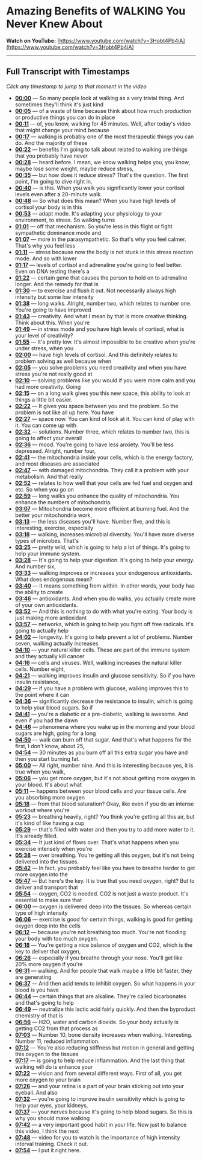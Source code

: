 # Amazing Benefits of WALKING You Never Knew About

**Watch on YouTube:** [https://www.youtube.com/watch?v=3Hobt4Pb4iA](https://www.youtube.com/watch?v=3Hobt4Pb4iA)

---

## Full Transcript with Timestamps

*Click any timestamp to jump to that moment in the video*

- **[00:00](https://www.youtube.com/watch?v=3Hobt4Pb4iA&t=0s)** — So many people look at walking as a very trivial thing. And sometimes they'll think it's just kind
- **[00:05](https://www.youtube.com/watch?v=3Hobt4Pb4iA&t=5s)** — of a waste of time because think about how much production or productive things you can do in place
- **[00:11](https://www.youtube.com/watch?v=3Hobt4Pb4iA&t=11s)** — of, you know, walking for 45 minutes. Well, after today's video that might change your mind because
- **[00:17](https://www.youtube.com/watch?v=3Hobt4Pb4iA&t=17s)** — walking is probably one of the most therapeutic things you can do. And the majority of these
- **[00:22](https://www.youtube.com/watch?v=3Hobt4Pb4iA&t=22s)** — benefits I'm going to talk about related to walking are things that you probably have never
- **[00:28](https://www.youtube.com/watch?v=3Hobt4Pb4iA&t=28s)** — heard before. I mean, we know walking helps you, you know, maybe lose some weight, maybe reduce stress,
- **[00:35](https://www.youtube.com/watch?v=3Hobt4Pb4iA&t=35s)** — but how does it reduce stress? That's the question. The first point, I'm going to dive right in,
- **[00:40](https://www.youtube.com/watch?v=3Hobt4Pb4iA&t=40s)** — is this. When you walk you significantly lower your cortisol levels even after a 20-minute walk.
- **[00:48](https://www.youtube.com/watch?v=3Hobt4Pb4iA&t=48s)** — So what does this mean? When you have high levels of cortisol your body is in this
- **[00:53](https://www.youtube.com/watch?v=3Hobt4Pb4iA&t=53s)** — adapt mode. It's adapting your physiology to your environment, to stress. So walking turns
- **[01:01](https://www.youtube.com/watch?v=3Hobt4Pb4iA&t=61s)** — off that mechanism. So you're less in this flight or fight sympathetic dominance mode and
- **[01:07](https://www.youtube.com/watch?v=3Hobt4Pb4iA&t=67s)** — more in the parasympathetic. So that's why you feel calmer. That's why you feel less
- **[01:11](https://www.youtube.com/watch?v=3Hobt4Pb4iA&t=71s)** — stress because now the body is not stuck in this stress reaction mode. And so with lower
- **[01:17](https://www.youtube.com/watch?v=3Hobt4Pb4iA&t=77s)** — levels of cortisol and adrenaline you're going to feel better. Even on DNA testing there's a
- **[01:22](https://www.youtube.com/watch?v=3Hobt4Pb4iA&t=82s)** — certain gene that causes the person to hold on to adrenaline longer. And the remedy for that is
- **[01:30](https://www.youtube.com/watch?v=3Hobt4Pb4iA&t=90s)** — to exercise and flush it out. Not necessarily always high intensity but some low intensity
- **[01:38](https://www.youtube.com/watch?v=3Hobt4Pb4iA&t=98s)** — long walks. Alright, number two, which relates to number one. You're going to have improved
- **[01:43](https://www.youtube.com/watch?v=3Hobt4Pb4iA&t=103s)** — creativity. And what I mean by that is more creative thinking. Think about this. When you're
- **[01:49](https://www.youtube.com/watch?v=3Hobt4Pb4iA&t=109s)** — in stress mode and you have high levels of cortisol, what is your level of creativity?
- **[01:55](https://www.youtube.com/watch?v=3Hobt4Pb4iA&t=115s)** — It's pretty low. It's almost impossible to be creative when you're under stress, when you
- **[02:00](https://www.youtube.com/watch?v=3Hobt4Pb4iA&t=120s)** — have high levels of cortisol. And this definitely relates to problem solving as well because when
- **[02:05](https://www.youtube.com/watch?v=3Hobt4Pb4iA&t=125s)** — you solve problems you need creativity and when you have stress you're not really good at
- **[02:10](https://www.youtube.com/watch?v=3Hobt4Pb4iA&t=130s)** — solving problems like you would if you were more calm and you had more creativity. Going
- **[02:15](https://www.youtube.com/watch?v=3Hobt4Pb4iA&t=135s)** — on a long walk gives you this new space, this ability to look at things a little bit easier.
- **[02:22](https://www.youtube.com/watch?v=3Hobt4Pb4iA&t=142s)** — It gives you space between you and the problem. So the problem is not like all up here. You have
- **[02:27](https://www.youtube.com/watch?v=3Hobt4Pb4iA&t=147s)** — space now. You can kind of look at it. You can kind of play with it. You can come up with
- **[02:32](https://www.youtube.com/watch?v=3Hobt4Pb4iA&t=152s)** — solutions. Number three, which relates to number two, this is going to affect your overall
- **[02:36](https://www.youtube.com/watch?v=3Hobt4Pb4iA&t=156s)** — mood. You're going to have less anxiety. You'll be less depressed. Alright, number four,
- **[02:41](https://www.youtube.com/watch?v=3Hobt4Pb4iA&t=161s)** — the mitochondria inside your cells, which is the energy factory, and most diseases are associated
- **[02:47](https://www.youtube.com/watch?v=3Hobt4Pb4iA&t=167s)** — with damaged mitochondria. They call it a problem with your metabolism. And that really
- **[02:52](https://www.youtube.com/watch?v=3Hobt4Pb4iA&t=172s)** — relates to how well that your cells are fed fuel and oxygen and etc. So when you go on
- **[02:59](https://www.youtube.com/watch?v=3Hobt4Pb4iA&t=179s)** — long walks you enhance the quality of mitochondria. You enhance the numbers of mitochondria.
- **[03:07](https://www.youtube.com/watch?v=3Hobt4Pb4iA&t=187s)** — Mitochondria become more efficient at burning fuel. And the better your mitochondria work,
- **[03:13](https://www.youtube.com/watch?v=3Hobt4Pb4iA&t=193s)** — the less diseases you'll have. Number five, and this is interesting, exercise, especially
- **[03:18](https://www.youtube.com/watch?v=3Hobt4Pb4iA&t=198s)** — walking, increases microbial diversity. You'll have more diverse types of microbes. That's
- **[03:25](https://www.youtube.com/watch?v=3Hobt4Pb4iA&t=205s)** — pretty wild, which is going to help a lot of things. It's going to help your immune system.
- **[03:28](https://www.youtube.com/watch?v=3Hobt4Pb4iA&t=208s)** — It's going to help your digestion. It's going to help your energy. And number six,
- **[03:33](https://www.youtube.com/watch?v=3Hobt4Pb4iA&t=213s)** — walking improves or increases your endogenous antioxidants. What does endogenous mean?
- **[03:40](https://www.youtube.com/watch?v=3Hobt4Pb4iA&t=220s)** — It means something from within. In other words, your body has the ability to create
- **[03:46](https://www.youtube.com/watch?v=3Hobt4Pb4iA&t=226s)** — antioxidants. And when you do walks, you actually create more of your own antioxidants.
- **[03:52](https://www.youtube.com/watch?v=3Hobt4Pb4iA&t=232s)** — And this is nothing to do with what you're eating. Your body is just making more antioxidant
- **[03:57](https://www.youtube.com/watch?v=3Hobt4Pb4iA&t=237s)** — networks, which is going to help you fight off free radicals. It's going to actually help
- **[04:02](https://www.youtube.com/watch?v=3Hobt4Pb4iA&t=242s)** — longevity. It's going to help prevent a lot of problems. Number seven, walking actually increases
- **[04:10](https://www.youtube.com/watch?v=3Hobt4Pb4iA&t=250s)** — your natural killer cells. These are part of the immune system and they actually kill cancer
- **[04:16](https://www.youtube.com/watch?v=3Hobt4Pb4iA&t=256s)** — cells and viruses. Well, walking increases the natural killer cells. Number eight,
- **[04:21](https://www.youtube.com/watch?v=3Hobt4Pb4iA&t=261s)** — walking improves insulin and glucose sensitivity. So if you have insulin resistance,
- **[04:29](https://www.youtube.com/watch?v=3Hobt4Pb4iA&t=269s)** — if you have a problem with glucose, walking improves this to the point where it can
- **[04:36](https://www.youtube.com/watch?v=3Hobt4Pb4iA&t=276s)** — significantly decrease the resistance to insulin, which is going to help your blood sugars. So if
- **[04:41](https://www.youtube.com/watch?v=3Hobt4Pb4iA&t=281s)** — you're a diabetic or a pre-diabetic, walking is awesome. And even if you had the dawn
- **[04:46](https://www.youtube.com/watch?v=3Hobt4Pb4iA&t=286s)** — phenomena where you wake up in the morning and your blood sugars are high, going for a long
- **[04:50](https://www.youtube.com/watch?v=3Hobt4Pb4iA&t=290s)** — walk can burn off that sugar. And that's what happens for the first, I don't know, about 25,
- **[04:54](https://www.youtube.com/watch?v=3Hobt4Pb4iA&t=294s)** — 30 minutes as you burn off all this extra sugar you have and then you start burning fat.
- **[05:00](https://www.youtube.com/watch?v=3Hobt4Pb4iA&t=300s)** — All right, number nine. And this is interesting because yes, it is true when you walk,
- **[05:06](https://www.youtube.com/watch?v=3Hobt4Pb4iA&t=306s)** — you get more oxygen, but it's not about getting more oxygen in your blood. It's about what
- **[05:11](https://www.youtube.com/watch?v=3Hobt4Pb4iA&t=311s)** — happens between your blood cells and your tissue cells. Are you absorbing more oxygen
- **[05:18](https://www.youtube.com/watch?v=3Hobt4Pb4iA&t=318s)** — from that blood saturation? Okay, like even if you do an intense workout where you're
- **[05:23](https://www.youtube.com/watch?v=3Hobt4Pb4iA&t=323s)** — breathing heavily, right? You think you're getting all this air, but it's kind of like having a cup
- **[05:29](https://www.youtube.com/watch?v=3Hobt4Pb4iA&t=329s)** — that's filled with water and then you try to add more water to it. It's already filled.
- **[05:34](https://www.youtube.com/watch?v=3Hobt4Pb4iA&t=334s)** — It just kind of flows over. That's what happens when you exercise intensely when you're
- **[05:38](https://www.youtube.com/watch?v=3Hobt4Pb4iA&t=338s)** — over breathing. You're getting all this oxygen, but it's not being delivered into the tissues.
- **[05:42](https://www.youtube.com/watch?v=3Hobt4Pb4iA&t=342s)** — In fact, you probably feel like you have to breathe harder to get more oxygen into the
- **[05:47](https://www.youtube.com/watch?v=3Hobt4Pb4iA&t=347s)** — But here's the key. It is true that you need oxygen, right? But to deliver and transport that
- **[05:54](https://www.youtube.com/watch?v=3Hobt4Pb4iA&t=354s)** — oxygen, CO2 is needed. CO2 is not just a waste product. It's essential to make sure that
- **[06:00](https://www.youtube.com/watch?v=3Hobt4Pb4iA&t=360s)** — oxygen is delivered deep into the tissues. So whereas certain type of high intensity
- **[06:06](https://www.youtube.com/watch?v=3Hobt4Pb4iA&t=366s)** — exercise is good for certain things, walking is good for getting oxygen deep into the cells
- **[06:12](https://www.youtube.com/watch?v=3Hobt4Pb4iA&t=372s)** — because you're not breathing too much. You're not flooding your body with too much oxygen.
- **[06:18](https://www.youtube.com/watch?v=3Hobt4Pb4iA&t=378s)** — You're getting a nice balance of oxygen and CO2, which is the key to deliver that oxygen,
- **[06:26](https://www.youtube.com/watch?v=3Hobt4Pb4iA&t=386s)** — especially if you breathe through your nose. You'll get like 20% more oxygen if you're
- **[06:31](https://www.youtube.com/watch?v=3Hobt4Pb4iA&t=391s)** — walking. And for people that walk maybe a little bit faster, they are generating
- **[06:37](https://www.youtube.com/watch?v=3Hobt4Pb4iA&t=397s)** — And then acid tends to inhibit oxygen. So what happens in your blood is you have
- **[06:44](https://www.youtube.com/watch?v=3Hobt4Pb4iA&t=404s)** — certain things that are alkaline. They're called bicarbonates and that's going to help
- **[06:49](https://www.youtube.com/watch?v=3Hobt4Pb4iA&t=409s)** — neutralize this lactic acid fairly quickly. And then the byproduct chemistry of that is
- **[06:56](https://www.youtube.com/watch?v=3Hobt4Pb4iA&t=416s)** — H2O, water and carbon dioxide. So your body actually is getting CO2 from that process as
- **[07:03](https://www.youtube.com/watch?v=3Hobt4Pb4iA&t=423s)** — Number 10, bone density increases when walking. Interesting. Number 11, reduced inflammation.
- **[07:12](https://www.youtube.com/watch?v=3Hobt4Pb4iA&t=432s)** — You're also reducing stiffness but motion in general and getting this oxygen to the tissues
- **[07:17](https://www.youtube.com/watch?v=3Hobt4Pb4iA&t=437s)** — is going to help reduce inflammation. And the last thing that walking will do is enhance your
- **[07:22](https://www.youtube.com/watch?v=3Hobt4Pb4iA&t=442s)** — vision and from several different ways. First of all, you get more oxygen to your brain
- **[07:26](https://www.youtube.com/watch?v=3Hobt4Pb4iA&t=446s)** — and your retina is a part of your brain sticking out into your eyeball. And also
- **[07:32](https://www.youtube.com/watch?v=3Hobt4Pb4iA&t=452s)** — you're going to improve insulin sensitivity which is going to help your eyes, your kidneys,
- **[07:37](https://www.youtube.com/watch?v=3Hobt4Pb4iA&t=457s)** — your nerves because it's going to help blood sugars. So this is why you should make walking
- **[07:42](https://www.youtube.com/watch?v=3Hobt4Pb4iA&t=462s)** — a very important good habit in your life. Now just to balance this video, I think the next
- **[07:48](https://www.youtube.com/watch?v=3Hobt4Pb4iA&t=468s)** — video for you to watch is the importance of high intensity interval training. Check it out.
- **[07:54](https://www.youtube.com/watch?v=3Hobt4Pb4iA&t=474s)** — I put it right here.
